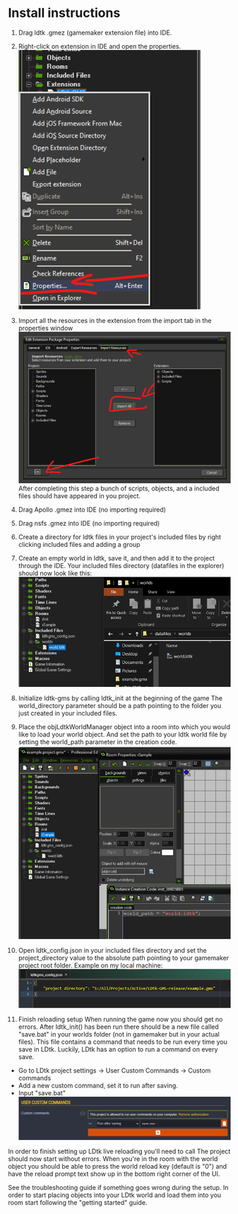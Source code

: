 # Install instructions
1) Drag ldtk .gmez (gamemaker extension file) into IDE.

2) Right-click on extension in IDE and open the properties.<br>
![Open properties](img-install-instructions/open-properties.png)

3) Import all the resources in the extension from the import tab in the properties window
![Import resources](img-install-instructions/import-resources.png)
After completing this step a bunch of scripts, objects, and a included files should have appeared in you project.

4) Drag Apollo .gmez into IDE (no importing required)

5) Drag nsfs .gmez into IDE (no importing required)

6) Create a directory for ldtk files in your project's included files by right clicking included files and adding a group

7) Create an empty world in ldtk, save it, and then add it to the project through the IDE.
Your included files directory (datafiles in the explorer) should now look like this:
![Included files](img-install-instructions/included-files.png)

8) Initialize ldtk-gms by calling ldtk_init at the beginning of the game
The world_directory parameter should be a path pointing to the folder you just created in your included files.

9) Place the objLdtkWorldManager object into a room into which you would like to load your world object.
   And set the path to your ldtk world file by setting the world_path parameter in the creation code.
![World manager setup](img-install-instructions/world-manager-setup.png)

10) Open ldtk_config.json in your included files directory and set the project_directory value to the absolute path pointing to your gamemaker project root folder.
Example on my local machine:
![Config file setup](img-install-instructions/config-file-setup.png)

11) Finish reloading setup
When running the game now you should get no errors. After ldtk_init() has been run there should be a new file called "save.bat" in your worlds folder (not in gamemaker but in your actual files). This file contains a command that needs to be run every time you save in LDtk. Luckily, LDtk has an option to run a command on every save.
- Go to LDtk project settings -> User Custom Commands -> Custom commands
- Add a new custom command, set it to run after saving.
- Input "save.bat"
![Calling save.bat](img-install-instructions/calling-savebat.png)

In order to finish setting up LDtk live reloading you'll need to call
The project should now start without errors.
When you're in the room with the world object you should be able to press the world reload key (default is "0") and have the reload prompt text show up in the bottom right corner of the UI.

See the troubleshooting guide if something goes wrong during the setup.
In order to start placing objects into your LDtk world and load them into you room start following the "getting started" guide.